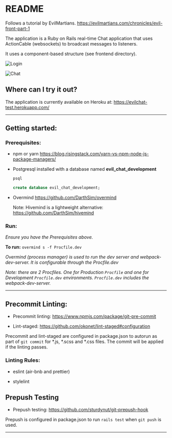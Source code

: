 # README

Follows a tutorial by EvilMartians.
https://evilmartians.com/chronicles/evil-front-part-1

The application is a Ruby on Rails real-time Chat application that uses ActionCable (websockets) to broadcast messages to listeners.

It uses a component-based structure (see frontend directory).

![Login](public/login.png)

![Chat](public/chat.png)


## Where can I try it out?

The application is currently available on Heroku at:
https://evilchat-test.herokuapp.com/


---

## Getting started:

### Prerequisites:

* npm or yarn
https://blog.risingstack.com/yarn-vs-npm-node-js-package-managers/
* Postgresql installed with a database named **evil_chat_development**

   ```sql
   psql
   ```  
   ```sql
   create database evil_chat_development;
   ```  

* Overmind
https://github.com/DarthSim/overmind

   Note: Hivemind is a lightweight alternative: https://github.com/DarthSim/hivemind  


### Run:

*Ensure you have the Prerequisites above.*

**To run:** `overmind s -f Procfile.dev`

*Overmind (process manager) is used to run the dev server and webpack-dev-server. It is configurable through the Procfile.dev*

*Note: there are 2 Procfiles. One for Production `Procfile` and one for Development `Procfile.dev` environments. `Procfile.dev` includes the webpack-dev-server.*


---

## Precommit Linting:

* Precommit linting:
https://www.npmjs.com/package/git-pre-commit

* Lint-staged:
https://github.com/okonet/lint-staged#configuration

Precommit and lint-staged are configured in package.json to autorun as part of `git commit` for \*.js, \*.scss and \*.css files. The commit will be applied if the linting passes.

### Linting Rules:
* eslint
(air-bnb and prettier)

* stylelint

## Prepush Testing

* Prepush testing:
https://github.com/sturdynut/git-prepush-hook

Prepush is configured in package.json to run `rails test` when `git push` is used.

---
